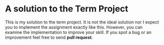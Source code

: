 # A solution to the Term Project

This is my solution to the term project. It is not the ideal solution nor I expect you to implement the assignment exactly like this. However, you can examine the implementation to improve your skill. If you spot a bug or an improvement feel free to send **pull request**.
